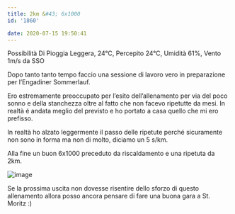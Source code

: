 ```yaml
---
title: 2km &#43; 6x1000
id: '1860'

date: 2020-07-15 19:50:41
---
```


Possibilità Di Pioggia Leggera, 24°C, Percepito 24°C, Umidità 61%, Vento 1m/s da SSO

Dopo tanto tanto tempo faccio una sessione di lavoro vero in preparazione per l’Engadiner Sommerlauf.

Ero estremamente preoccupato per l’esito dell’allenamento per via del poco sonno e della stanchezza oltre al fatto che non facevo ripetutte da mesi. In realtà é andata meglio del previsto e ho portato a casa quello che mi ero prefisso.

In realtà ho alzato leggermente il passo delle ripetute perché sicuramente non sono in forma ma non di molto, diciamo un 5 s/km.

Alla fine un buon 6x1000 preceduto da riscaldamento e una ripetuta da 2km.

![image](/images/2021/08/training_hu448e402a1ab3755765543e160c4226ae_56012_700x0_resize_q75_box.jpg)

Se la prossima uscita non dovesse risentire dello sforzo di questo allenamento allora posso ancora pensare di fare una buona gara a St. Moritz :)

<!-- ![image](/images/2021/08/20200715-activity-map_hub019f3c2f68769d18e7a6e2d808d6277_69428_700x0_resize_box_3.png) -->
